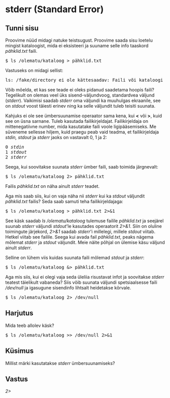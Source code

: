 # stderr (Standard Error)

## Tunni sisu

Proovime nüüd midagi natuke teistsugust. Proovime saada sisu loetelu mingist kataloogist, mida ei eksisteeri ja suuname selle info taaskord *pähklid.txt* faili.

<pre>$ ls /olematu/kataloog > pähklid.txt </pre>

Vastuseks on midagi sellist:

<pre>ls: /fake/directory ei ole kättesaadav: Faili või kataloogi ei eksisteeri</pre>

Võib mõelda, et kas see teade ei oleks pidanud saadetama hoopis faili? Tegelikult on olemas veel üks sisend-väljundvoog, standardvea väljund (*stderr*). Vaikimisi saadab *stderr* oma väljundi ka muuhulgas ekraanile, see on *stdout* voost täiesti erinev ning ka selle väljundit tuleb teisiti suunata.

Kahjuks ei ole see ümbersuunamise operaator sama kena, kui <b>&lt;</b> või <b>&gt;</b>, kuid see on üsna sarnane. Tuleb kasutada failikirjeldajat.  Failikirjeldaja on mittenegatiivne number, mida kasutatake faili voole ligipääsemiseks. Me süveneme sellesse hiljem, kuid praegu peab vaid teadma, et failikirjeldaja *stdin, stdout* ja *stderr* jaoks on vastavalt 0, 1 ja 2:
<pre>
0 <i>stdin</i>
1 <i>stdout</i>
2 <i>stderr</i>
</pre>

Seega, kui soovitakse suunata *stderr* ümber faili, saab toimida järgnevalt:

<pre>$ ls /olematu/kataloog 2> pähklid.txt</pre>

Failis *pähklid.txt* on näha ainult *stderr* teadet.

Aga mis saab siis, kui on vaja näha nii *stderr* kui ka *stdout* väljundit *pähklid.txt* failis? Seda saab samuti teha failikirjeldajaga:

<pre>$ ls /olematu/kataloog > pähklid.txt 2>&1</pre>

See käsk saadab *ls /olematu/kataloog* tulemuse failile *pähklid.txt* ja seejärel suunab *stderr* väljundi *stdout*'le kasutades operaatorit *2>&1*. Siin on oluline toimingute järjekord, *2>&1* saadab *stderr*'i millelegi, millele *stdout* viitab. Hetkel viitab see failile. Seega kui avada fail *pähklid.txt*, peaks nägema mõlemat *stderr* ja *stdout* väljundit. Meie näite põhjal on ülemise käsu väljund ainult *stderr*.

Selline on lühem viis kuidas suunata faili mõlemad *stdout* ja *stderr*:

<pre>$ ls /olematu/kataloog &> pähklid.txt</pre>

Aga mis siis, kui ei olegi vaja seda üleliia risustavat infot ja soovitakse *stderr* teatest täielikult vabaneda? Siis võib suunata väljundi spetsiaalsesse faili */dev/null* ja igasugune sisendinfo lihtsalt heidetakse kõrvale.

<pre>$ ls /olematu/kataloog 2> /dev/null</pre>

## Harjutus

Mida teeb allolev käsk?

<pre>$ ls /olematu/kataloog >> /dev/null 2>&1</pre>

## Küsimus

Millist märki kasutatakse *stderr* ümbersuunamiseks?

## Vastus

*2>*
